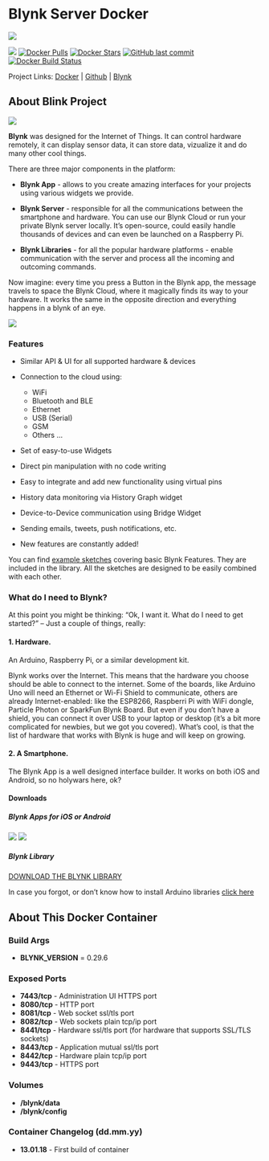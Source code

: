 # Blynk Server Docker

[![](https://raw.githubusercontent.com/riftbit/docker-blynk/master/logo.png)](https://www.blynk.cc/)

 [![](https://images.microbadger.com/badges/image/riftbit/blynk.svg)](https://microbadger.com/images/riftbit/blynk) [![Docker Pulls](https://img.shields.io/docker/pulls/riftbit/blynk.svg)](https://hub.docker.com/r/riftbit/blynk/) [![Docker Stars](https://img.shields.io/docker/stars/riftbit/blynk.svg)](https://hub.docker.com/r/riftbit/blynk/) [![GitHub last commit](https://img.shields.io/github/last-commit/riftbit/docker-blynk.svg)](https://github.com/riftbit/docker-blynk) [![Docker Build Status](https://img.shields.io/docker/build/riftbit/blynk.svg)](https://hub.docker.com/r/riftbit/blynk/)

Project Links: [Docker](https://hub.docker.com/r/riftbit/blynk/) | [Github](https://github.com/riftbit/docker-blynk) | [Blynk](https://www.blynk.cc/)

## About Blink Project
[![](https://static1.squarespace.com/static/54765ba7e4b0d055ee0b47a6/54a0c183e4b045b45021b121/56f7230b1711077fa4d1549d/1459036942430/5.5+Device+1.jpg?format=500w)](https://www.blynk.cc/)

**Blynk** was designed for the Internet of Things. It can control hardware remotely, it can display sensor data, it can store data, vizualize it and do many other cool things.

There are three major components in the platform:

 - **Blynk App** - allows to you create amazing interfaces for your projects using various widgets we provide.

 - **Blynk Server** - responsible for all the communications between the smartphone and hardware. You can use our Blynk Cloud or run your private Blynk server locally. It’s open-source, could easily handle thousands of devices and can even be launched on a Raspberry Pi.

 - **Blynk Libraries** - for all the popular hardware platforms - enable communication with the server and process all the incoming and outcoming commands.

Now imagine: every time you press a Button in the Blynk app, the message travels to space the Blynk Cloud, where it magically finds its way to your hardware. It works the same in the opposite direction and everything happens in a blynk of an eye.

![](http://docs.blynk.cc/images/architecture.png)

### Features
 - Similar API & UI for all supported hardware & devices

 - Connection to the cloud using:
   - WiFi
   - Bluetooth and BLE
   - Ethernet
   - USB (Serial)
   - GSM
   - Others ...

- Set of easy-to-use Widgets

- Direct pin manipulation with no code writing

- Easy to integrate and add new functionality using virtual pins

- History data monitoring via History Graph widget

- Device-to-Device communication using Bridge Widget

- Sending emails, tweets, push notifications, etc.

- New features are constantly added!

You can find [example sketches](https://github.com/blynkkk/blynk-library/tree/master/examples) covering basic Blynk Features. They are included in the library. All the sketches are designed to be easily combined with each other.

### What do I need to Blynk?
At this point you might be thinking: “Ok, I want it. What do I need to get started?” – Just a couple of things, really:

#### 1. Hardware.
An Arduino, Raspberry Pi, or a similar development kit.

Blynk works over the Internet. This means that the hardware you choose should be able to connect to the internet. Some of the boards, like Arduino Uno will need an Ethernet or Wi-Fi Shield to communicate, others are already Internet-enabled: like the ESP8266, Raspberri Pi with WiFi dongle, Particle Photon or SparkFun Blynk Board. But even if you don’t have a shield, you can connect it over USB to your laptop or desktop (it’s a bit more complicated for newbies, but we got you covered). What’s cool, is that the list of hardware that works with Blynk is huge and will keep on growing.

#### 2. A Smartphone.
The Blynk App is a well designed interface builder. It works on both iOS and Android, so no holywars here, ok?

#### Downloads

##### Blynk Apps for iOS or Android
[![](http://linkmaker.itunes.apple.com/images/badges/en-us/badge_appstore-lrg.svg)](https://itunes.apple.com/us/app/blynk-control-arduino-raspberry/id808760481?ls=1&mt=8)
[![](https://play.google.com/intl/en_us/badges/images/badge_new.png)](https://play.google.com/store/apps/details?id=cc.blynk)

##### Blynk Library
[DOWNLOAD THE BLYNK LIBRARY](https://github.com/blynkkk/blynk-library/releases/latest)

In case you forgot, or don’t know how to install Arduino libraries [click here](https://github.com/blynkkk/blynk-library/releases/latest)

## About This Docker Container

### Build Args

 - **BLYNK_VERSION** = 0.29.6

### Exposed Ports

 - **7443/tcp** - Administration UI HTTPS port
 - **8080/tcp** - HTTP port
 - **8081/tcp** - Web socket ssl/tls port
 - **8082/tcp** - Web sockets plain tcp/ip port
 - **8441/tcp** - Hardware ssl/tls port (for hardware that supports SSL/TLS sockets)
 - **8443/tcp** - Application mutual ssl/tls port
 - **8442/tcp** - Hardware plain tcp/ip port
 - **9443/tcp** - HTTPS port

### Volumes

 - **/blynk/data**
 - **/blynk/config**

### Container Changelog (dd.mm.yy)

 - **13.01.18** - First build of container
